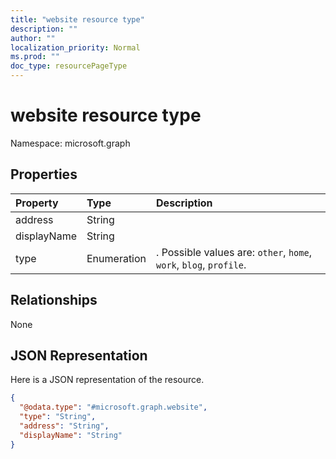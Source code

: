 ```yaml
---
title: "website resource type"
description: ""
author: ""
localization_priority: Normal
ms.prod: ""
doc_type: resourcePageType
---
```


# website resource type


Namespace: microsoft.graph



## Properties
|Property|Type|Description|
|:---|:---|:---|
|address|String||
|displayName|String||
|type|Enumeration|. Possible values are: `other`, `home`, `work`, `blog`, `profile`.|

## Relationships
None

## JSON Representation
Here is a JSON representation of the resource.
<!-- {
  "blockType": "resource",
  "@odata.type": "microsoft.graph.website"
}
-->
``` json
{
  "@odata.type": "#microsoft.graph.website",
  "type": "String",
  "address": "String",
  "displayName": "String"
}
```

